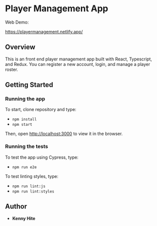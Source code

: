 # Player Management App

Web Demo:

https://playermanagement.netlify.app/

## Overview

This is an front end player management app built with React, Typescript, and Redux. You can register a new account, login, and manage a player roster. 

## Getting Started

### Running the app

To start, clone repository and type:
* `npm install` 
* `npm start`

Then, open [http://localhost:3000](http://localhost:3000) to view it in the browser.

### Running the tests

To test the app using Cypress, type:
* `npm run e2e`

To test linting styles, type:
* `npm run lint:js`
* `npm run lint:styles`

## Author

* **Kenny Hite**
